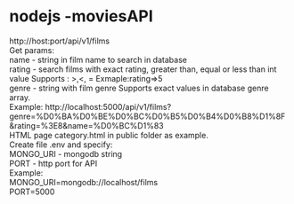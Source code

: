 # nodejs  -moviesAPI
http://host:port/api/v1/films \
Get params: \
name - string in film name to search in database \
rating -  search films with exact rating, greater than, equal or  less than int value  Supports : >,<, = Exmaple:rating=>5 \
genre - string with film genre Supports exact values in  database genre array. \
Example: 
http://localhost:5000/api/v1/films?genre=%D0%BA%D0%BE%D0%BC%D0%B5%D0%B4%D0%B8%D1%8F&rating=%3E8&name=%D0%BC%D1%83  \
HTML page category.html in public folder as example. <br /> 
Create file .env and specify: \
MONGO_URI - mongodb string \
PORT - http port for API <br /> 
Example: <br />
MONGO_URI=mongodb://localhost/films <br />
PORT=5000
